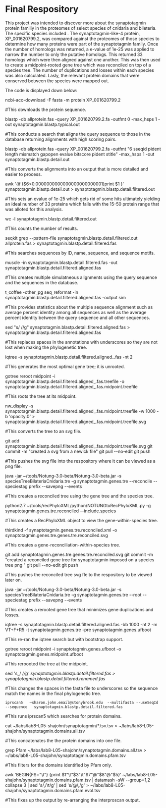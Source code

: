 # Final Respository

This project was intended to discover more about the synaptotagmin protein familiy in the proteomes of select species of cnidaria and bileteria. The specific species included . The synaptotagmin-like-4 protein, XP_001620799.2, was compared against the proteomes of those species to determine how many proteins were part of the synaptotagmin family. Once the number of homologs was returned, a e-value of 1e-25 was applied to narrow the number to only the putative homologs. This returned 33 homologs which were then aligned against one another. This was then used to create a midpoint-rooted gene tree which was reconciled on top of a species tree. The number of duplications and losses within each species was also calculated. Lasly, the relevant protein domains that were conserved between the species were mapped out. 

The code is displayed down below: 

ncbi-acc-download -F fasta -m protein XP_001620799.2

#This downloads the protein sequence. 

blastp -db allprotein.fas -query XP_001620799.2.fa -outfmt 0 -max_hsps 1 -out synaptotagmin.blastp.typical.out

#This conducts a search that aligns the query sequence to those in the database returning alignments with high scoring pairs. 

blastp -db allprotein.fas -query XP_001620799.2.fa -outfmt "6 sseqid pident length mismatch gapopen evalue bitscore pident stitle" -max_hsps 1 -out synaptotagmin.blastp.detail.out

#This converts the alignments into an output that is more detailed and easier to process. 

awk '{if ($6<0.0000000000000000000000001)print $1 }' synaptotagmin.blastp.detail.out > synaptotagmin.blastp.detail.filtered.out

#This sets an evalue of 1e-25 which gets rid of some hits ultimately yielding an ideal number of 33 proteins which falls with the 15-50 protein range that was alloted for this analysis. 

wc -l synaptotagmin.blastp.detail.filtered.out

#This counts the number of results. 

seqkit grep --pattern-file synaptotagmin.blastp.detail.filtered.out allprotein.fas > synaptotagmin.blastp.detail.filtered.fas

#This searches sequences by ID, name, sequence, and sequence motifs.

muscle -in synaptotagmin.blastp.detail.filtered.fas -out synaptotagmin.blastp.detail.filtered.aligned.fas

#This creates multiple simulatneous alignments using the query sequence and the sequences in the database. 

t_coffee -other_pg seq_reformat -in synaptotagmin.blastp.detail.filtered.aligned.fas -output sim

#This provides statistics about the multiple sequence alignment such as average percent identity among all sequences as well as the average percent identity between the query sequence and all other sequences. 

sed "s/ //g" synaptotagmin.blastp.detail.filtered.aligned.fas > synaptotagmin.blastp.detail.filtered.aligned.fas

#This replaces spaces in the annotations with underscores so they are not lost when making the phylogenetic tree. 

iqtree -s synaptotagmin.blastp.detail.filtered.aligned_.fas -nt 2

#This generates the most optimal gene tree; it is unrooted. 

gotree reroot midpoint -i synaptotagmin.blastp.detail.filtered.aligned_.fas.treefile -o synaptotagmin.blastp.detail.filtered.aligned_.fas.midpoint.treefile

#This roots the tree at its midpoint. 

nw_display -s synaptotagmin.blastp.detail.filtered.aligned_.fas.midpoint.treefile -w 1000 -b 'opacity:0' > synaptotagmin.blastp.detail.filtered.aligned_.fas.midpoint.treefile.svg

#This converts the tree to an svg file.

git add synaptotagmin.blastp.detail.filtered.aligned_.fas.midpoint.treefile.svg git commit -m "created a svg from a newick file" git pull --no-edit git push

#This pushes the svg file into the respository where it can be viewed as a png file. 

java -jar ~/tools/Notung-3.0-beta/Notung-3.0-beta.jar -s speciesTreeBilateriaCnidaria.tre -g synaptotagmin.genes.tre --reconcile --speciestag prefix --savepng --events

#This creates a reconciled tree using the gene tree and the species tree. 

python2.7 ~/tools/recPhyloXML/python/NOTUNGtoRecPhyloXML.py -g synaptotagmin.genes.tre.reconciled --include.species

#This creates a RecPhyloXML object to view the gene-within-species tree.

thirdkind -f synaptotagmin.genes.tre.reconciled.xml -o synaptotagmin.genes.tre.genes.tre.reconciled.svg

#This creates a gene-reconciliation-within-species tree.

git add synaptotagmin.genes.tre.genes.tre.reconciled.svg git commit -m "created a reconciled gene tree for synaptotagmin imposed on a species tree png " git pull --no-edit git push

#This pushes the reconciled tree svg fle to the respository to be viewed later on.

java -jar ~/tools/Notung-3.0-beta/Notung-3.0-beta.jar -s speciesTreeBilateriaCnidaria.tre -g synaptotagmin.genes.tre --root --speciestag prefix --savepng --events

#This creates a rerooted gene tree that minimizes gene duplications and losses. 

iqtree -s synaptotagmin.blastp.detail.filtered.aligned.fas -bb 1000 -nt 2 -m VT+F+R5 -t synaptotagmin.genes.tre -pre synaptotagmin.genes.ufboot

#This re-ran the iqtree search but with bootstrap support. 

gotree reroot midpoint -i synaptotagmin.genes.ufboot -o synaptotagmin.genes.midpoint.ufboot

#This reroooted the tree at the midpoint. 

sed 's_/ /_/g' synaptotagmin.blastp.detail.filtered.fas > synaptotagmin.blastp.detail.filtered.renamed.fas_

#This changes the spaces in the fasta file to underscores so the sequence match the names in the final phylogenetic tree.

    iprscan5   —sharon.john.email@stonybrook.edu  --multifasta --useSeqId --sequence   synaptotagmin.blastp.detail.filtered.fas
   
#This runs iprscan5 which searches for protein domains. 

cat ~/labs/lab8-L05-shajohn/synaptotagmin/*.tsv.tsv > ~/labs/lab8-L05-shajohn/synaptotagmin.domains.all.tsv

#This concatenates the the protein domains into one file. 

grep Pfam ~/labs/lab8-L05-shajohn/synaptotagmin.domains.all.tsv >  ~/labs/lab8-L05-shajohn/synaptotagmin.domains.pfam.tsv

#This filters for the domains identified by Pfam only.

awk 'BEGIN{FS="\t"} {print $1"\t"$3"\t"$7"@"$8"@"$5}' ~/labs/lab8-L05-shajohn/synaptotagmin.domains.pfam.tsv | datamash -sW --group=1,2 collapse 3 | sed 's/,/\t/g' | sed 's/@/,/g' > ~/labs/lab8-L05-shajohn/synaptotagmin.domains.pfam.evol.tsv

#This fixes up the output by re-arranging the interproscan output. 

